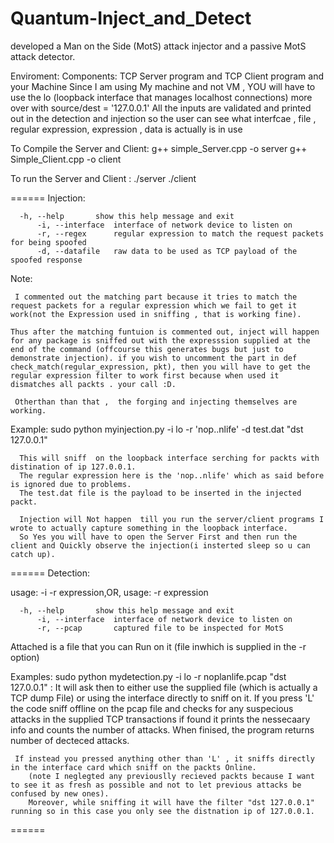 # Quantum-Inject_and_Detect
developed a Man on the Side (MotS) attack injector and a passive MotS attack detector.



Enviroment:
Components: TCP  Server program  and TCP Client program  and your Machine
      Since I am using My machine and not VM , YOU will have to use the lo (loopback interface that manages localhost connections) more over with source/dest = '127.0.0.1'
All the inputs are validated and printed out in the detection and injection so the user can see what interfcae , file , regular expression, expression , data is actually is in use


To Compile the Server and Client:
 g++ simple_Server.cpp -o server
 g++ Simple_Client.cpp -o client

To run the Server and Client :
./server
./client

======
Injection:

	  -h, --help       show this help message and exit
          -i, --interface  interface of network device to listen on
          -r, --regex      regular expression to match the request packets for being spoofed
          -d, --datafile   raw data to be used as TCP payload of the spoofed response

Note:


	 I commented out the matching part because it tries to match the request packets for a regular expression which we fail to get it work(not the Expression used in sniffing , that is working fine).

	Thus after the matching funtuion is commented out, inject will happen for any package is sniffed out with the expresssion supplied at the end of the command (offcourse this generates bugs but just to demonstrate injection). if you wish to uncomment the part in def check_match(regular_expression, pkt), then you will have to get the regular expression filter to work first because when used it dismatches all packts . your call :D.

	 Otherthan than that ,  the forging and injecting themselves are working.

Example:
 sudo python myinjection.py -i lo -r 'nop..nlife' -d test.dat "dst 127.0.0.1"

	  This will sniff  on the loopback interface serching for packts with distination of ip 127.0.0.1.
      The regular expression here is the 'nop..nlife' which as said before is ignored due to problems.
      The test.dat file is the payload to be inserted in the injected packt.

	  Injection will Not happen  till you run the server/client programs I wrote to actually capture something in the loopback interface.
      So Yes you will have to open the Server First and then run the client and Quickly observe the injection(i insterted sleep so u can catch up).


======
Detection:

usage: -i <interface> -r <file> expression,OR,
usage:                -r <file> expression

	  -h, --help       show this help message and exit
          -i, --interface  interface of network device to listen on
          -r, --pcap       captured file to be inspected for MotS


Attached is a file that you can Run on it (file inwhich is supplied in the -r option)

Examples:
sudo python mydetection.py -i lo -r noplanlife.pcap  "dst 127.0.0.1" :
      It will ask then to either use the supplied file (which is actually a TCP dump File) or using the interface directly to sniff on it.
        If you press 'L' the code sniff offline on the pcap file and checks for any suspecious attacks in the supplied TCP transactions
        if found it prints the nessecaary info and counts the number of attacks. When finised, the program returns number of decteced attacks.

	 If instead you pressed anything other than 'L' , it sniffs directly in the interface card which sniff on the packts Online.
        (note I neglegted any previouslly recieved packts because I want to see it as fresh as possible and not to let previous attacks be  confused by new ones).
        Moreover, while sniffing it will have the filter "dst 127.0.0.1" running so in this case you only see the distnation ip of 127.0.0.1.
======
